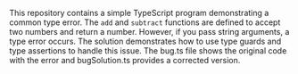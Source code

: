 This repository contains a simple TypeScript program demonstrating a common type error. The `add` and `subtract` functions are defined to accept two numbers and return a number. However, if you pass string arguments, a type error occurs. The solution demonstrates how to use type guards and type assertions to handle this issue.  The bug.ts file shows the original code with the error and bugSolution.ts provides a corrected version.